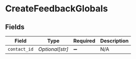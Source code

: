 # CreateFeedbackGlobals


## Fields

| Field              | Type               | Required           | Description        |
| ------------------ | ------------------ | ------------------ | ------------------ |
| `contact_id`       | *Optional[str]*    | :heavy_minus_sign: | N/A                |